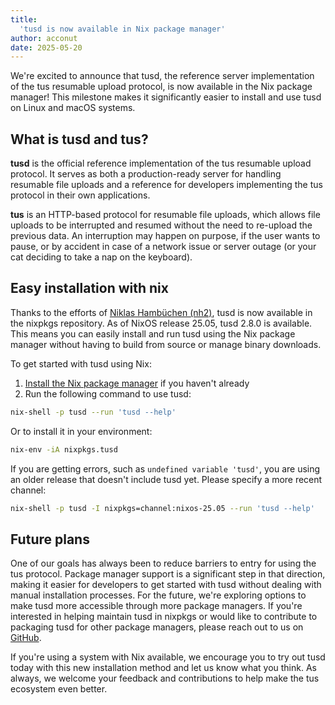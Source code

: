 ```yaml
---
title:
  'tusd is now available in Nix package manager'
author: acconut
date: 2025-05-20
---
```


We're excited to announce that tusd, the reference server implementation of the tus resumable upload protocol, is now available in the Nix package manager! This milestone makes it significantly easier to install and use tusd on Linux and macOS systems.

## What is tusd and tus?

**tusd** is the official reference implementation of the tus resumable upload protocol. It serves as both a production-ready server for handling resumable file uploads and a reference for developers implementing the tus protocol in their own applications.

**tus** is an HTTP-based protocol for resumable file uploads, which allows file uploads to be interrupted and resumed without the need to re-upload the previous data. An interruption may happen on purpose, if the user wants to pause, or by accident in case of a network issue or server outage (or your cat deciding to take a nap on the keyboard).

## Easy installation with nix

Thanks to the efforts of [Niklas Hambüchen (nh2)](https://github.com/nh2), tusd is now available in the nixpkgs repository. As of NixOS release 25.05, tusd 2.8.0 is available. This means you can easily install and run tusd using the Nix package manager without having to build from source or manage binary downloads.

To get started with tusd using Nix:

1. [Install the Nix package manager](https://nixos.org/download.html) if you haven't already
2. Run the following command to use tusd:

```bash
nix-shell -p tusd --run 'tusd --help'
```

Or to install it in your environment:

```bash
nix-env -iA nixpkgs.tusd
```

If you are getting errors, such as `undefined variable 'tusd'`, you are using an older release that doesn't include tusd yet. Please specify a more recent channel:

```bash
nix-shell -p tusd -I nixpkgs=channel:nixos-25.05 --run 'tusd --help'
```

## Future plans

One of our goals has always been to reduce barriers to entry for using the tus protocol. Package manager support is a significant step in that direction, making it easier for developers to get started with tusd without dealing with manual installation processes. For the future, we're exploring options to make tusd more accessible through more package managers. If you're interested in helping maintain tusd in nixpkgs or would like to contribute to packaging tusd for other package managers, please reach out to us on [GitHub](https://github.com/tus/tusd).

If you're using a system with Nix available, we encourage you to try out tusd today with this new installation method and let us know what you think. As always, we welcome your feedback and contributions to help make the tus ecosystem even better.
